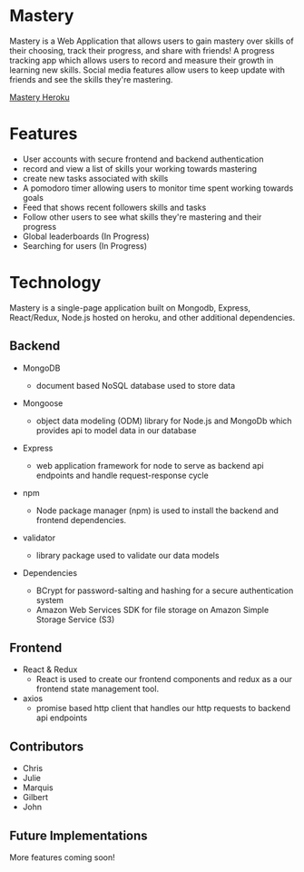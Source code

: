 # Mastery

Mastery is a Web Application that allows users to gain mastery over skills of their choosing, track their progress, and share with friends! A progress tracking app which allows users to record and measure their growth in learning new skills. Social media features allow users to keep update with friends and see the skills they're mastering.

[Mastery Heroku](https://masteryapp.herokuapp.com)

# Features

* User accounts with secure frontend and backend authentication
* record and view a list of skills your working towards mastering
* create new tasks associated with skills
* A pomodoro timer allowing users to monitor time spent working towards goals
* Feed that shows recent followers skills and tasks
* Follow other users to see what skills they're mastering and their progress
* Global leaderboards (In Progress)
* Searching for users (In Progress)

# Technology
Mastery is a single-page application built on Mongodb, Express, React/Redux, Node.js hosted on heroku, and other additional dependencies.

## Backend

* MongoDB
  * document based NoSQL database used to store data
* Mongoose
  * object data modeling (ODM) library for Node.js and MongoDb which provides api to model data in our database
* Express
  * web application framework for node to serve as backend api endpoints and handle request-response cycle
* npm
  * Node package manager (npm) is used to install the backend and frontend dependencies.
* validator
  * library package used to validate our data models

* Dependencies
  * BCrypt for password-salting and hashing for a secure authentication system
  * Amazon Web Services SDK for file storage on Amazon Simple Storage Service (S3)

## Frontend

* React & Redux
  * React is used to create our frontend components and redux as a our frontend state management tool.
* axios
  * promise based http client that handles our http requests to backend api endpoints

## Contributors

* Chris
* Julie
* Marquis
* Gilbert
* John

## Future Implementations

More features coming soon!
